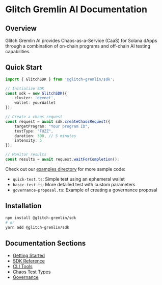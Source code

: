 # Glitch Gremlin AI Documentation

## Overview
Glitch Gremlin AI provides Chaos-as-a-Service (CaaS) for Solana dApps through a combination of on-chain programs and off-chain AI testing capabilities.

## Quick Start
```typescript
import { GlitchSDK } from '@glitch-gremlin/sdk';

// Initialize SDK
const sdk = new GlitchSDK({
    cluster: 'devnet',
    wallet: yourWallet
});

// Create a chaos request
const request = await sdk.createChaosRequest({
    targetProgram: "Your program ID",
    testType: "FUZZ",
    duration: 300, // 5 minutes
    intensity: 5
});

// Monitor results
const results = await request.waitForCompletion();
```

Check out our [examples directory](../examples) for more sample code:
- `quick-test.ts`: Simple test using an ephemeral wallet
- `basic-test.ts`: More detailed test with custom parameters
- `governance-proposal.ts`: Example of creating a governance proposal

## Installation

```bash
npm install @glitch-gremlin/sdk
# or
yarn add @glitch-gremlin/sdk
```

## Documentation Sections
- [Getting Started](./getting-started.md)
- [SDK Reference](./sdk-reference.md)
- [CLI Tools](./cli-tools.md)
- [Chaos Test Types](./test-types.md)
- [Governance](./governance.md)
